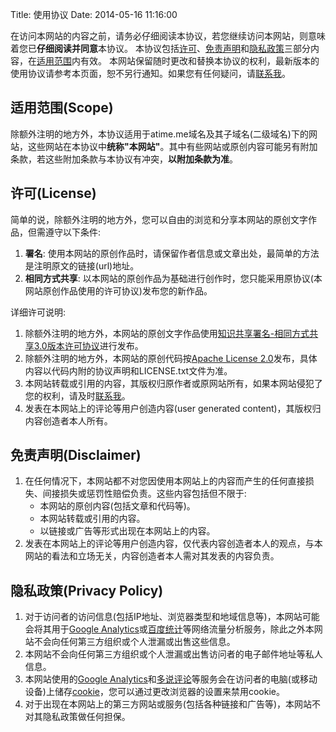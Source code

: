 Title: 使用协议
Date: 2014-05-16 11:16:00

[3]: /about.html#1a59b4b3e9d33d250d80feb7579e0045 "about me"
[4]: http://www.google.com/analytics/ "Google 分析"
[5]: http://tongji.baidu.com "百度统计"
[6]: http://atime.me "wilbur的网站"
[7]: http://creativecommons.org/licenses/by-nc-nd/3.0/deed.zh "CC BY-NC-ND 3.0"
[8]: /LICENSE.txt "Code License"
[9]: /agreement.html "最新使用协议"
[11]: http://zh.wikipedia.org/wiki/Cookie "wikipedia:cookie"
[12]: http://creativecommons.org/publicdomain/zero/1.0/deed.zh "CC0 1.0 通用"
[13]: http://creativecommons.org/licenses/by/3.0/cn/ "CC BY 3.0"
[14]: http://creativecommons.org/licenses/by-sa/3.0/deed.zh "CC BY-SA 3.0"
[15]: http://duoshuo.com "多说社会化评论"

在访问本网站的内容之前，请务必仔细阅读本协议，若您继续访问本网站，则意味着您已**仔细阅读并同意**本协议。 本协议包括[许可](#2b4e44c84fe5e50917f2cb922a27ddbc)、[免责声明](#d4cbff323306f0bacae9569adccf1c09)和[隐私政策](#69a934af98ebdae302fc794dfbfaa7b4)三部分内容，在[适用范围](#9881596e854c5f5b416288a88d0342a2)内有效。 本网站保留随时更改和替换本协议的权利，最新版本的使用协议请参考本页面，恕不另行通知。如果您有任何疑问，请[联系我][3]。

## 适用范围(Scope)

除额外注明的地方外，本协议适用于atime.me域名及其子域名(二级域名)下的网站，这些网站在本协议中**统称"本网站"**。其中有些网站或原创内容可能另有附加条款，若这些附加条款与本协议有冲突，**以附加条款为准**。

## 许可(License)

简单的说，除额外注明的地方外，您可以自由的浏览和分享本网站的原创文字作品，但需遵守以下条件:

1. **署名**: 使用本网站的原创作品时，请保留作者信息或文章出处，最简单的方法是注明原文的链接(url)地址。
2. **相同方式共享**: 以本网站的原创作品为基础进行创作时，您只能采用原协议(本网站原创作品使用的许可协议)发布您的新作品。

详细许可说明:

1.  除额外注明的地方外，本网站的原创文字作品使用[知识共享署名-相同方式共享3.0版本许可协议][14]进行发布。
2.  除额外注明的地方外，本网站的原创代码按[Apache License 2.0][8]发布，具体内容以代码内附的协议声明和LICENSE.txt文件为准。
3.  本网站转载或引用的内容，其版权归原作者或原网站所有，如果本网站侵犯了您的权利，请及时[联系我][3]。
4.  发表在本网站上的评论等用户创造内容(user generated content)，其版权归内容创造者本人所有。

## 免责声明(Disclaimer)

1. 在任何情况下，本网站都不对您因使用本网站上的内容而产生的任何直接损失、间接损失或惩罚性赔偿负责。这些内容包括但不限于:
    *  本网站的原创内容(包括文章和代码等)。
    *  本网站转载或引用的内容。
    *  以链接或广告等形式出现在本网站上的内容。
2. 发表在本网站上的评论等用户创造内容，仅代表内容创造者本人的观点，与本网站的看法和立场无关，内容创造者本人需对其发表的内容负责。

## 隐私政策(Privacy Policy)

1.  对于访问者的访问信息(包括IP地址、浏览器类型和地域信息等)，本网站可能会将其用于[Google Analytics][4]或[百度统计][5]等网络流量分析服务，除此之外本网站不会向任何第三方组织或个人泄漏或出售这些信息。
2.  本网站不会向任何第三方组织或个人泄漏或出售访问者的电子邮件地址等私人信息。
3.  本网站使用的[Google Analytics][4]和[多说评论][15]等服务会在访问者的电脑(或移动设备)上储存[cookie][11]，您可以通过更改浏览器的设置来禁用cookie。
4.  对于出现在本网站上的第三方网站或服务(包括各种链接和广告等)，本网站不对其隐私政策做任何担保。
